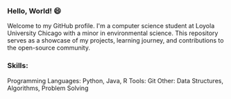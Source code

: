 ### Hello, World! 😄 
Welcome to my GitHub profile. I'm a computer science student at Loyola University Chicago with a minor in environmental science. This repository serves as a showcase of my projects, learning journey, and contributions to the open-source community.
### Skills: 
Programming Languages: Python, Java, R
Tools: Git
Other: Data Structures, Algorithms, Problem Solving
